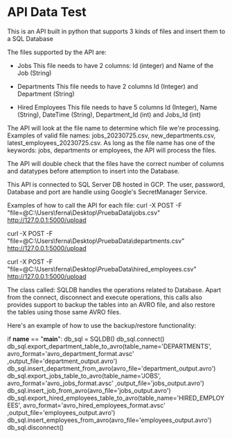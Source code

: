 # API Data Test
This is an API built in python that supports 3 kinds of files and insert them to a SQL Database

The files supported by the API are:

- Jobs
This file needs to have 2 columns: Id (integer) and Name of the Job (String)

- Departments
This file needs to have 2 columns Id (Integer) and Department (String)
  
- Hired Employees
This file needs to have 5 columns Id (Integer), Name (String), DateTime (String), Department_Id (int) and Jobs_Id (int)

The API will look at the file name to determine which file we're processing. Examples of valid file names: jobs_20230725.csv, new_departments.csv, latest_employees_20230725.csv. As long as the file name has one of the keywords: jobs, departments or employees, the API will process the files.

The API will double check that the files have the correct number of columns and datatypes before attemption to insert into the Database.

This API is connected to SQL Server DB hosted in GCP. The user, password, Database and port are handle using Google's SecretManager Service.

Examples of how to call the API for each file:
curl -X POST -F "file=@C:\Users\ferna\Desktop\PruebaData\jobs.csv"   http://127.0.0.1:5000/upload

curl -X POST -F "file=@C:\Users\ferna\Desktop\PruebaData\departments.csv"   http://127.0.0.1:5000/upload

curl -X POST -F "file=@C:\Users\ferna\Desktop\PruebaData\hired_employees.csv"   http://127.0.0.1:5000/upload

The class called: SQLDB handles the operations related to Database. Apart from the connect, disconnect and execute operations, this calls also provides support to backup the tables into an AVRO file, and also restore the tables using those same AVRO files.

Here's an example of how to use the backup/restore functionality:

if __name__ == "__main__":
    db_sql = SQLDB()
    db_sql.connect()
    db_sql.export_department_table_to_avro(table_name='DEPARTMENTS', avro_format='avro_department_format.avsc' ,output_file='department_output.avro')        
    db_sql.insert_department_from_avro(avro_file='department_output.avro')
    db_sql.export_jobs_table_to_avro(table_name='JOBS', avro_format='avro_jobs_format.avsc' ,output_file='jobs_output.avro')
    db_sql.insert_job_from_avro(avro_file='jobs_output.avro')
    db_sql.export_hired_employees_table_to_avro(table_name='HIRED_EMPLOYEES', avro_format='avro_hired_employees_format.avsc' ,output_file='employees_output.avro')
    db_sql.insert_employees_from_avro(avro_file='employees_output.avro')    
    db_sql.disconnect()
